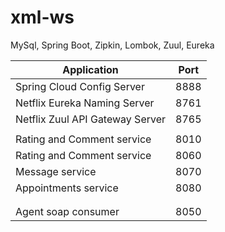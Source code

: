 # xml-ws


MySql, Spring Boot, Zipkin, Lombok, Zuul, Eureka


| Application                     | Port |
| ------------------------------- | ---- |
| Spring Cloud Config Server      | 8888 |
| Netflix Eureka Naming Server    | 8761 |
| Netflix Zuul API Gateway Server | 8765 |
|                                 |      |
| Rating and Comment service      | 8010 |
| Rating and Comment service      | 8060 |
| Message service                 | 8070 |
| Appointments service            | 8080 |
|                                 |      |
|                                 |      |
| Agent soap consumer             | 8050 |

